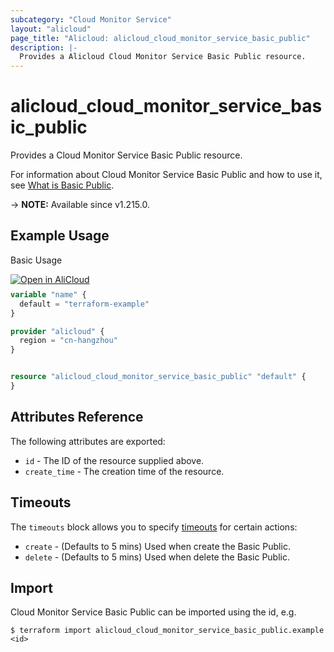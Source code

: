 ```yaml
---
subcategory: "Cloud Monitor Service"
layout: "alicloud"
page_title: "Alicloud: alicloud_cloud_monitor_service_basic_public"
description: |-
  Provides a Alicloud Cloud Monitor Service Basic Public resource.
---
```


# alicloud_cloud_monitor_service_basic_public

Provides a Cloud Monitor Service Basic Public resource. 

For information about Cloud Monitor Service Basic Public and how to use it, see [What is Basic Public](https://www.alibabacloud.com/help/en/cms/product-overview/what-is-cloudmonitor).

-> **NOTE:** Available since v1.215.0.

## Example Usage

Basic Usage

<div style="display: block;margin-bottom: 40px;"><div class="oics-button" style="float: right;position: absolute;margin-bottom: 10px;">
  <a href="https://api.aliyun.com/terraform?resource=alicloud_cloud_monitor_service_basic_public&exampleId=28178de5-57ed-d754-357a-57f7ac5bea4e29baf512&activeTab=example&spm=docs.r.cloud_monitor_service_basic_public.0.28178de557&intl_lang=EN_US" target="_blank">
    <img alt="Open in AliCloud" src="https://img.alicdn.com/imgextra/i1/O1CN01hjjqXv1uYUlY56FyX_!!6000000006049-55-tps-254-36.svg" style="max-height: 44px; max-width: 100%;">
  </a>
</div></div>

```terraform
variable "name" {
  default = "terraform-example"
}

provider "alicloud" {
  region = "cn-hangzhou"
}


resource "alicloud_cloud_monitor_service_basic_public" "default" {
}
```

## Attributes Reference

The following attributes are exported:
* `id` - The ID of the resource supplied above.
* `create_time` - The creation time of the resource.

## Timeouts

The `timeouts` block allows you to specify [timeouts](https://www.terraform.io/docs/configuration-0-11/resources.html#timeouts) for certain actions:
* `create` - (Defaults to 5 mins) Used when create the Basic Public.
* `delete` - (Defaults to 5 mins) Used when delete the Basic Public.

## Import

Cloud Monitor Service Basic Public can be imported using the id, e.g.

```shell
$ terraform import alicloud_cloud_monitor_service_basic_public.example <id>
```
